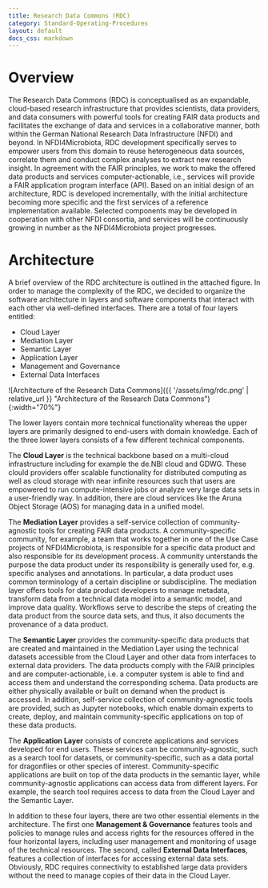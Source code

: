```yaml
---
title: Research Data Commons (RDC)
category: Standard-Operating-Procedures
layout: default
docs_css: markdown
---
```


# Overview
The Research Data Commons (RDC) is conceptualised as an expandable, cloud-based research infrastructure that provides scientists, data providers, and data consumers with powerful tools for creating FAIR data products and facilitates the exchange of data and services in a collaborative manner, both within the German National Research Data Infrastructure (NFDI) and beyond.
In NFDI4Microbiota, RDC development specifically serves to empower users from this domain to reuse heterogeneous data sources, correlate them and conduct complex analyses to extract new research insight. In agreement with the FAIR principles, we work to make the offered data products and services computer-actionable, i.e., services will provide a FAIR application program interface (API). Based on an initial design of an architecture, RDC is developed incrementally, with the initial architecture becoming more specific and the first services of a reference implementation available. Selected components may be developed in cooperation with other NFDI consortia, and services will be continuously growing in number as the NFDI4Microbiota project progresses.

# Architecture
A brief overview of the RDC architecture is outlined in the attached figure. In order to manage the complexity of the RDC, we decided to organize the software architecture in layers and software components that interact with each other via well-defined interfaces. There are a total of four layers entitled:

* Cloud Layer
* Mediation Layer
* Semantic Layer
* Application Layer
* Management and Governance
* External Data Interfaces

![Architecture of the Research Data Commons]({{ '/assets/img/rdc.png' | relative_url }} "Architecture of the Research Data Commons"){:width="70%"}

The lower layers contain more technical functionality whereas the upper layers are primarily designed to end-users with domain knowledge. Each of the three lower layers consists of a few different technical components.

The **Cloud Layer** is the technical backbone based on a multi-cloud infrastructure including for example the de.NBI cloud and GDWG. These clould providers offer scalable functionality for distributed computing as well as cloud storage with near infinite resources such that users are empowered to run compute-intensive jobs or analyze very large data sets in a user-friendly way. In addition, there are cloud services like the Aruna Object Storage (AOS) for managing data in a unified model.

The **Mediation Layer** provides a self-service collection of community-agnostic tools for creating FAIR data products. A community-specific community, for example, a team that works together in one of the Use Case projects of NFDI4Microbiota, is responsible for a specific data product and also responsible for its development process. A community unterstands the purpose the data product under its responsibility is generally used for, e.g. specific analyses and annotations. In particular, a data product uses common terminology of a certain discipline or subdiscipline. The mediation layer offers tools for data product developers to manage metadata, transform data from a technical data model into a semantic model, and improve data quality. Workflows serve to describe the steps of creating the data product from the source data sets, and thus, it also documents the provenance of a data product.

The **Semantic Layer** provides the community-specific data products that are created and maintained in the Mediation Layer using the technical datasets accessible from the Cloud Layer and other data from interfaces to external data providers. The data products comply with the FAIR principles and are computer-actionable, i.e. a computer system is able to find and access them and understand the corresponding schema. Data products are either physically available or built on demand when the product is accessed. In addition, self-service collection of community-agnostic tools are provided, such as Jupyter notebooks, which enable domain experts to create, deploy, and maintain community-specific applications on top of these data products.

The **Application Layer** consists of concrete applications and services developed for end users. These services can be community-agnostic, such as a search tool for datasets, or community-specific, such as a data portal for dragonflies or other species of interest. Community-specific applications are built on top of the data products in the semantic layer, while community-agnostic applications can access data from different layers. For example, the search tool requires access to data from the Cloud Layer and the Semantic Layer.

In addition to these four layers, there are two other essential elements in the architecture. The first one **Management & Governance** features tools and policies to manage rules and access rights for the resources offered in the four horizontal layers, including user management and monitoring of usage of the technical resources. The second, called **External Data Interfaces**, features a collection of interfaces for accessing external data sets. Obviously, RDC requires connectivity to established large data providers without the need to manage copies of their data in the Cloud Layer.
